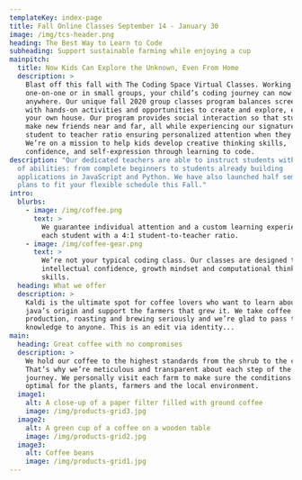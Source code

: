 ```yaml
---
templateKey: index-page
title: Fall Online Classes ​September 14 - January 30
image: /img/tcs-header.png
heading: The Best Way to Learn to Code
subheading: Support sustainable farming while enjoying a cup
mainpitch:
  title: Now Kids Can Explore the Unknown, Even From Home
  description: >
    Blast off this fall with The Coding Space Virtual Classes. Working
    one-on-one or in small groups, your child’s coding journey can now continue
    anywhere. Our unique fall 2020 group classes program balances screen time
    with hands-on activities and opportunities to create and explore, even in
    your own house. Our program provides social interaction so that students can
    make new friends near and far, all while experiencing our signature 4:1
    student to teacher ratio ensuring personalized attention when they need it.
    We’re on a mission to help kids develop creative thinking skills,
    confidence, and self-expression through learning to code.
description: "Our dedicated teachers are able to instruct students with a range
  of abilities: from complete beginners to students already building
  applications in JavaScript and Python. We have also launched half semester
  plans to fit your flexible schedule this Fall."
intro:
  blurbs:
    - image: /img/coffee.png
      text: >
        We guarantee individual attention and a custom learning experience for
        each student with a 4:1 student-to-teacher ratio.
    - image: /img/coffee-gear.png
      text: >
        We’re not your typical coding class. Our classes are designed to foster
        intellectual confidence, growth mindset and computational thinking
        skills.
  heading: What we offer
  description: >
    Kaldi is the ultimate spot for coffee lovers who want to learn about their
    java’s origin and support the farmers that grew it. We take coffee
    production, roasting and brewing seriously and we’re glad to pass that
    knowledge to anyone. This is an edit via identity...
main:
  heading: Great coffee with no compromises
  description: >
    We hold our coffee to the highest standards from the shrub to the cup.
    That’s why we’re meticulous and transparent about each step of the coffee’s
    journey. We personally visit each farm to make sure the conditions are
    optimal for the plants, farmers and the local environment.
  image1:
    alt: A close-up of a paper filter filled with ground coffee
    image: /img/products-grid3.jpg
  image2:
    alt: A green cup of a coffee on a wooden table
    image: /img/products-grid2.jpg
  image3:
    alt: Coffee beans
    image: /img/products-grid1.jpg
---
```

